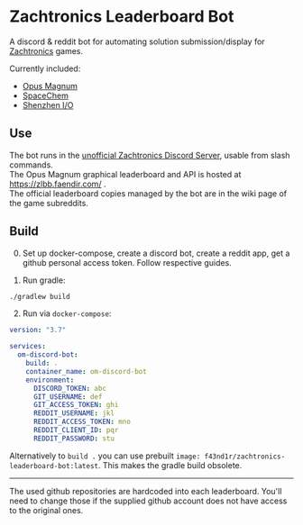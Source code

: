 # Zachtronics Leaderboard Bot

A discord & reddit bot for automating solution submission/display for [Zachtronics](http://www.zachtronics.com/) games.

Currently included:
 - [Opus Magnum](https://www.zachtronics.com/opus-magnum/)
 - [SpaceChem](https://www.zachtronics.com/spacechem/)
 - [Shenzhen I/O](https://www.zachtronics.com/shenzhen-io/)
 
## Use
The bot runs in the [unofficial Zachtronics Discord Server](https://discord.gg/98QNzdJ), usable from slash commands.  
The Opus Magnum graphical leaderboard and API is hosted at https://zlbb.faendir.com/ .  
The official leaderboard copies managed by the bot are in the wiki page of the game subreddits.

## Build
0. Set up docker-compose, create a discord bot, create a reddit app, get a github personal access token. Follow respective guides.

1. Run gradle:
```sh
./gradlew build
``` 
2. Run via `docker-compose`:
```yaml
version: "3.7"

services:
  om-discord-bot:
    build: .
    container_name: om-discord-bot
    environment:
      DISCORD_TOKEN: abc
      GIT_USERNAME: def
      GIT_ACCESS_TOKEN: ghi
      REDDIT_USERNAME: jkl
      REDDIT_ACCESS_TOKEN: mno
      REDDIT_CLIENT_ID: pqr
      REDDIT_PASSWORD: stu
```
Alternatively to `build .` you can use prebuilt `image: f43nd1r/zachtronics-leaderboard-bot:latest`. This makes the gradle build obsolete.

---

The used github repositories are hardcoded into each leaderboard. You'll need to change those if the supplied github account does not have access to the original ones.
